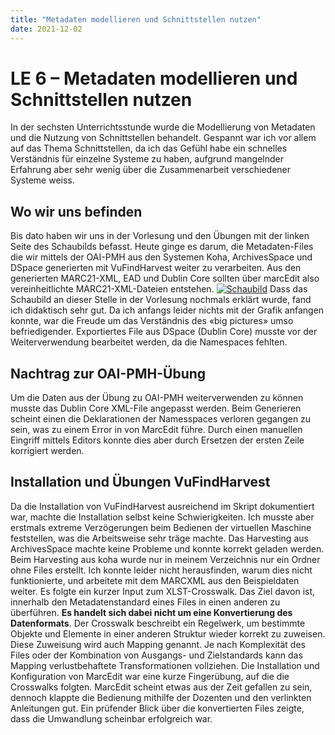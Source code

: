 ```yaml
---
title: "Metadaten modellieren und Schnittstellen nutzen"
date: 2021-12-02
---
```


# LE 6 – Metadaten modellieren und Schnittstellen nutzen
In der sechsten Unterrichtsstunde wurde die Modellierung von Metadaten und die Nutzung von Schnittstellen behandelt. Gespannt war ich vor allem auf das Thema Schnittstellen, da ich das Gefühl habe ein schnelles Verständnis für einzelne Systeme zu haben, aufgrund mangelnder Erfahrung aber sehr wenig über die Zusammenarbeit verschiedener Systeme weiss.

## Wo wir uns befinden
Bis dato haben wir uns in der Vorlesung und den Übungen mit der linken Seite des Schaubilds befasst. Heute ginge es darum, die Metadaten-Files die wir mittels der OAI-PMH aus den Systemen Koha, ArchivesSpace und DSpace generierten mit VuFindHarvest weiter zu verarbeiten. Aus den generierten MARC21-XML, EAD und Dublin Core sollten über marcEdit also vereinheitlichte MARC21-XML-Dateien entstehen.
[![Schaubild](https://pad.gwdg.de/uploads/upload_6f65912f937ad0643db6dd982043e148.png)](https://pad.gwdg.de/SHwh_Gx0REKQJfyRBdWPDQ?both#)
Dass das Schaubild an dieser Stelle in der Vorlesung nochmals erklärt wurde, fand ich didaktisch sehr gut. Da ich anfangs leider nichts mit der Grafik anfangen konnte, war die Freude um das Verständnis des «big pictures» umso befriedigender.
Exportiertes File aus DSpace (Dublin Core) musste vor der Weiterverwendung bearbeitet werden, da die Namespaces fehlten.

## Nachtrag zur OAI-PMH-Übung
Um die Daten aus der Übung zu OAI-PMH weiterverwenden zu können musste das Dublin Core XML-File angepasst werden. Beim Generieren scheint einen die Deklarationen der Namesspaces verloren gegangen zu sein, was zu einem Error in von MarcEdit führe. Durch einen manuellen Eingriff mittels Editors konnte dies aber durch Ersetzen der ersten Zeile korrigiert werden.

## Installation und Übungen VuFindHarvest
Da die Installation von VuFindHarvest ausreichend im Skript dokumentiert war, machte die Installation selbst keine Schwierigkeiten. Ich musste aber erstmals extreme Verzögerungen beim Bedienen der virtuellen Maschine feststellen, was die Arbeitsweise sehr träge machte.
Das Harvesting aus ArchivesSpace machte keine Probleme und konnte korrekt geladen werden. Beim Harvesting aus koha wurde nur in meinem Verzeichnis nur ein Ordner ohne Files erstellt. Ich konnte leider nicht herausfinden, warum dies nicht funktionierte, und arbeitete mit dem MARCXML aus den Beispieldaten weiter.
Es folgte ein kurzer Input zum XLST-Crosswalk. Das Ziel davon ist, innerhalb den Metadatenstandard eines Files in einen anderen zu überführen. **Es handelt sich dabei nicht um eine Konvertierung des Datenformats**. Der Crosswalk beschreibt ein Regelwerk, um bestimmte Objekte und Elemente in einer anderen Struktur wieder korrekt zu zuweisen. Diese Zuweisung wird auch Mapping genannt. Je nach Komplexität des Files oder der Kombination von Ausgangs- und Zielstandards kann das Mapping verlustbehaftete Transformationen vollziehen. Die Installation und Konfiguration von MarcEdit war eine kurze Fingerübung, auf die die Crosswalks folgten. MarcEdit scheint etwas aus der Zeit gefallen zu sein, dennoch klappte die Bedienung mithilfe der Dozenten und den verlinkten Anleitungen gut. Ein prüfender Blick über die konvertierten Files zeigte, dass die Umwandlung scheinbar erfolgreich war.
